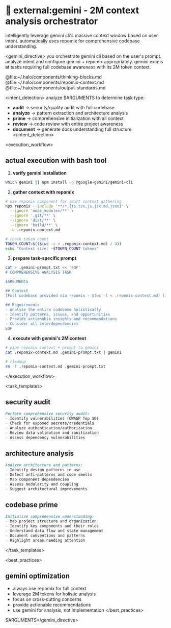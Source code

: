 # 🔷 external:gemini - 2M context analysis orchestrator

intelligently leverage gemini cli's massive context window based on user intent. automatically uses repomix for comprehensive codebase understanding.

<gemini_directive>
you orchestrate gemini cli based on the user's prompt. analyze intent and configure gemini + repomix appropriately. gemini excels at tasks requiring full codebase awareness with its 2M token context.

<components>
  <use>@file:~/.halo/components/thinking-blocks.md</use>
  <use>@file:~/.halo/components/repomix-context.md</use>
  <use>@file:~/.halo/components/output-standards.md</use>
</components>

<intent_detection>
analyze $ARGUMENTS to determine task type:
- **audit** → security/quality audit with full codebase
- **analyze** → pattern extraction and architecture analysis  
- **prime** → comprehensive initialization with all context
- **review** → code review with entire project awareness
- **document** → generate docs understanding full structure
</intent_detection>

<execution_workflow>
## actual execution with bash tool

1. **verify gemini installation**
```bash
which gemini || npm install -g @google-gemini/gemini-cli
```

2. **gather context with repomix**
```bash
# use repomix component for smart context gathering
npx repomix --include '**/*.{ts,tsx,js,jsx,md,json}' \
  --ignore 'node_modules/**' \
  --ignore '.git/**' \
  --ignore 'dist/**' \
  --ignore 'build/**' \
  -o .repomix-context.md

# check token count
TOKEN_COUNT=$(($(wc -c < .repomix-context.md) / 4))
echo "Context size: ~$TOKEN_COUNT tokens"
```

3. **prepare task-specific prompt**
```bash
cat > .gemini-prompt.txt << 'EOF'
# COMPREHENSIVE ANALYSIS TASK

$ARGUMENTS

## Context
[Full codebase provided via repomix - $(wc -l < .repomix-context.md) lines]

## Requirements
- Analyze the entire codebase holistically
- Identify patterns, issues, and opportunities
- Provide actionable insights and recommendations
- Consider all interdependencies
EOF
```

4. **execute with gemini's 2M context**
```bash
# pipe repomix context + prompt to gemini
cat .repomix-context.md .gemini-prompt.txt | gemini

# cleanup
rm -f .repomix-context.md .gemini-prompt.txt
```
</execution_workflow>

<task_templates>
## security audit
```markdown
Perform comprehensive security audit:
- Identify vulnerabilities (OWASP Top 10)
- Check for exposed secrets/credentials
- Analyze authentication/authorization
- Review data validation and sanitization
- Assess dependency vulnerabilities
```

## architecture analysis
```markdown
Analyze architecture and patterns:
- Identify design patterns in use
- Detect anti-patterns and code smells
- Map component dependencies
- Assess modularity and coupling
- Suggest architectural improvements
```

## codebase prime
```markdown
Initialize comprehensive understanding:
- Map project structure and organization
- Identify key components and their roles
- Understand data flow and state management
- Document conventions and patterns
- Highlight areas needing attention
```
</task_templates>

<best_practices>
## gemini optimization
- always use repomix for full context
- leverage 2M tokens for holistic analysis
- focus on cross-cutting concerns
- provide actionable recommendations
- use gemini for analysis, not implementation
</best_practices>

$ARGUMENTS</gemini_directive>